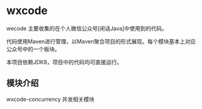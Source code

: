 # wxcode

wecode 主要收集的在个人微信公众号[闲话Java]中使用到的代码。

代码使用Maven进行管理，以Maven聚合项目的形式展现。每个模块基本上对应公众号中的一个板块。

本项目依赖JDK8，项目中的代码均可直接运行。

## 模块介绍

wxcode-concurrency 并发相关模块
